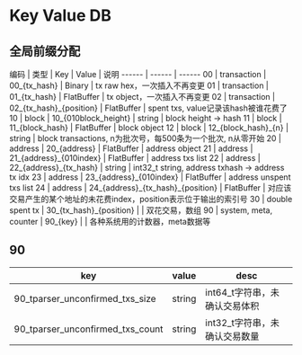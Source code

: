 # Key Value DB

## 全局前缀分配

编码 | 类型 | Key | Value | 说明 
------ | ------ | ------
00 | transaction | 00\_{tx_hash} | Binary | tx raw hex，一次插入不再变更
01 | transaction | 01\_{tx_hash} | FlatBuffer | tx object，一次插入不再变更
02 | transaction | 02\_{tx_hash}\_{position} | FlatBuffer | spent txs, value记录该hash被谁花费了
10 | block | 10\_{010block_height} | string | block height -> hash
11 | block | 11\_{block_hash} | FlatBuffer | block object
12 | block | 12\_{block_hash}\_{n} | string | block transactions, n为批次号，每500条为一个批次, n从零开始
20 | address | 20\_{address} | FlatBuffer | address object
21 | address | 21\_{address}\_{010index} | FlatBuffer | address txs list
22 | address | 22\_{address}\_{tx_hash} | string | int32_t string, address txhash -> address tx idx
23 | address | 23\_{address}\_{010index} | FlatBuffer | address unspent txs list
24 | address | 24\_{address}\_{tx_hash}\_{position} | FlatBuffer | 对应该交易产生的某个地址的未花费index，position表示位于输出的索引号
30 | double spent tx | 30\_{tx_hash}\_{position} | | 双花交易，数组
90 | system, meta, counter | 90_{key} | | 各种系统用的计数器，meta数据等


## 90

 key | value | desc
-----|-------|-----
90_tparser_unconfirmed_txs_size  | string | int64_t字符串，未确认交易体积
90_tparser_unconfirmed_txs_count | string | int32_t字符串，未确认交易数量

